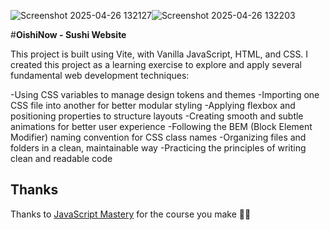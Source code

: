 ![Screenshot 2025-04-26 132127](https://github.com/user-attachments/assets/c269c3f4-993b-46cb-9ad5-570950bcee3d)![Screenshot 2025-04-26 132203](https://github.com/user-attachments/assets/9d35b7fe-51ce-4db3-acd0-8ad86135130e)

#**OishiNow - Sushi Website**

This project is built using Vite, with Vanilla JavaScript, HTML, and CSS.
I created this project as a learning exercise to explore and apply several fundamental web development techniques:

-Using CSS variables to manage design tokens and themes
-Importing one CSS file into another for better modular styling
-Applying flexbox and positioning properties to structure layouts
-Creating smooth and subtle animations for better user experience
-Following the BEM (Block Element Modifier) naming convention for CSS class names
-Organizing files and folders in a clean, maintainable way
-Practicing the principles of writing clean and readable code

## **Thanks**
Thanks to [JavaScript Mastery](https://www.youtube.com/@javascriptmastery) for the course you make 🙏🏻

